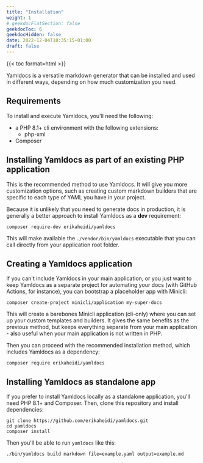 ```yaml
---
title: "Installation"
weight: 1
# geekdocFlatSection: false
geekdocToc: 6
geekdocHidden: false
date: 2022-12-04T10:35:15+01:00
draft: false
---
```


{{< toc format=html >}}

Yamldocs is a versatile markdown generator that can be installed and used in different ways, depending on how much customization you need.

## Requirements

To install and execute Yamldocs, you'll need the following:

- a PHP 8.1+ cli environment with the following extensions:
  - php-xml
- Composer

## Installing Yamldocs as part of an existing PHP application
This is the recommended method to use Yamldocs. It will give you more customization options, such as creating custom markdown builders that are specific to each type of YAML you have in your project.

Because it is unlikely that you need to generate docs in production, it is generally a better approach to install Yamldocs as a **dev** requirement:
```shell
composer require-dev erikaheidi/yamldocs
```

This will make available the `./vendor/bin/yamldocs` executable that you can call directly from your application root folder.

## Creating a Yamldocs application
If you can't include Yamldocs in your main application, or you just want to keep Yamldocs as a separate project for automating your docs (with GitHub Actions, for instance), you can bootstrap a placeholder app with Minicli:

```shell
composer create-project minicli/application my-super-docs
```
This will create a barebones Minicli application (cli-only) where you can set up your custom templates and builders. It gives the same benefits as the previous method, but keeps everything separate from your main application - also useful when your main application is not written in PHP.

Then you can proceed with the recommended installation method, which includes Yamldocs as a dependency:

```shell
composer require erikaheidi/yamldocs
```

## Installing Yamldocs as standalone app
If you prefer to install Yamldocs locally as a standalone application, you'll need PHP 8.1+ and Composer. Then, clone this repository and install dependencies:

```shell
git clone https://github.com/erikaheidi/yamldocs.git
cd yamldocs
composer install
```

Then you'll be able to run `yamldocs` like this:

```shell
./bin/yamldocs build markdown file=example.yaml output=example.md
```
